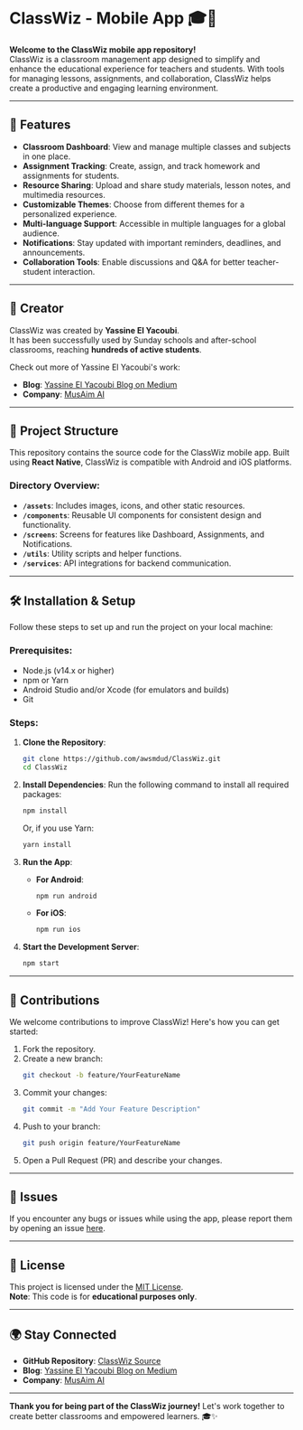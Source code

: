 # ClassWiz - Mobile App 🎓📱

**Welcome to the ClassWiz mobile app repository!**  
ClassWiz is a classroom management app designed to simplify and enhance the educational experience for teachers and students. With tools for managing lessons, assignments, and collaboration, ClassWiz helps create a productive and engaging learning environment.

---

## 🌟 Features
- **Classroom Dashboard**: View and manage multiple classes and subjects in one place.
- **Assignment Tracking**: Create, assign, and track homework and assignments for students.
- **Resource Sharing**: Upload and share study materials, lesson notes, and multimedia resources.
- **Customizable Themes**: Choose from different themes for a personalized experience.
- **Multi-language Support**: Accessible in multiple languages for a global audience.
- **Notifications**: Stay updated with important reminders, deadlines, and announcements.
- **Collaboration Tools**: Enable discussions and Q&A for better teacher-student interaction.

---

## 👤 Creator
ClassWiz was created by **Yassine El Yacoubi**.  
It has been successfully used by Sunday schools and after-school classrooms, reaching **hundreds of active students**.

Check out more of Yassine El Yacoubi's work:
- **Blog**: [Yassine El Yacoubi Blog on Medium](https://medium.com/@yassine.elyacoub/list/yassine-el-yacoubi-blog-llm-topics-4b03e76b7d2d)
- **Company**: [MusAim AI](https://musaim.ai)

---

## 📂 Project Structure
This repository contains the source code for the ClassWiz mobile app. Built using **React Native**, ClassWiz is compatible with Android and iOS platforms.

### Directory Overview:
- **`/assets`**: Includes images, icons, and other static resources.
- **`/components`**: Reusable UI components for consistent design and functionality.
- **`/screens`**: Screens for features like Dashboard, Assignments, and Notifications.
- **`/utils`**: Utility scripts and helper functions.
- **`/services`**: API integrations for backend communication.

---

## 🛠 Installation & Setup
Follow these steps to set up and run the project on your local machine:

### Prerequisites:
- Node.js (v14.x or higher)
- npm or Yarn
- Android Studio and/or Xcode (for emulators and builds)
- Git

### Steps:
1. **Clone the Repository**:
   ```bash
   git clone https://github.com/awsmdud/ClassWiz.git
   cd ClassWiz
   ```

2. **Install Dependencies**:
   Run the following command to install all required packages:
   ```bash
   npm install
   ```
   Or, if you use Yarn:
   ```bash
   yarn install
   ```

3. **Run the App**:
   - **For Android**:
     ```bash
     npm run android
     ```
   - **For iOS**:
     ```bash
     npm run ios
     ```

4. **Start the Development Server**:
   ```bash
   npm start
   ```

---

## 🤝 Contributions
We welcome contributions to improve ClassWiz! Here's how you can get started:

1. Fork the repository.
2. Create a new branch:
   ```bash
   git checkout -b feature/YourFeatureName
   ```
3. Commit your changes:
   ```bash
   git commit -m "Add Your Feature Description"
   ```
4. Push to your branch:
   ```bash
   git push origin feature/YourFeatureName
   ```
5. Open a Pull Request (PR) and describe your changes.

---

## 🐛 Issues
If you encounter any bugs or issues while using the app, please report them by opening an issue [here](https://github.com/awsm36z/ClassWiz/issues).

---

## 📜 License
This project is licensed under the [MIT License](LICENSE).  
**Note**: This code is for **educational purposes only**.

---

## 🌍 Stay Connected
- **GitHub Repository**: [ClassWiz Source](https://github.com/awsm36z/ClassWiz)
- **Blog**: [Yassine El Yacoubi Blog on Medium](https://medium.com/@yassine.elyacoub/list/yassine-el-yacoubi-blog-llm-topics-4b03e76b7d2d)
- **Company**: [MusAim AI](https://musaim.ai)

---

**Thank you for being part of the ClassWiz journey!** Let's work together to create better classrooms and empowered learners. 🎓✨